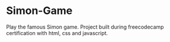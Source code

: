 # Simon-Game
Play the famous Simon game. Project built during freecodecamp certification with html, css and javascript.
